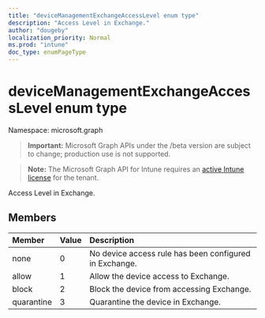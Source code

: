 ```yaml
---
title: "deviceManagementExchangeAccessLevel enum type"
description: "Access Level in Exchange."
author: "dougeby"
localization_priority: Normal
ms.prod: "intune"
doc_type: enumPageType
---
```


# deviceManagementExchangeAccessLevel enum type

Namespace: microsoft.graph

> **Important:** Microsoft Graph APIs under the /beta version are subject to change; production use is not supported.

> **Note:** The Microsoft Graph API for Intune requires an [active Intune license](https://go.microsoft.com/fwlink/?linkid=839381) for the tenant.

Access Level in Exchange.

## Members
|Member|Value|Description|
|:---|:---|:---|
|none|0|No device access rule has been configured in Exchange.|
|allow|1|Allow the device access to Exchange.|
|block|2|Block the device from accessing Exchange.|
|quarantine|3|Quarantine the device in Exchange.|



